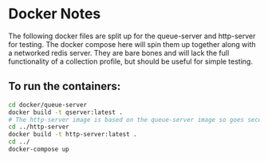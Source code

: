 # Docker Notes

The following docker files are split up for the queue-server and http-server for testing. The docker compose here will spin them up together along with a networked redis server. They are bare bones and will lack the full functionality of a collection profile, but should be useful for simple testing.

## To run the containers:
```bash
cd docker/queue-server
docker build -t qserver:latest .
# The http-server image is based on the queue-server image so goes second.
cd ../http-server
docker build -t http-server:latest .
cd ../
docker-compose up
```
